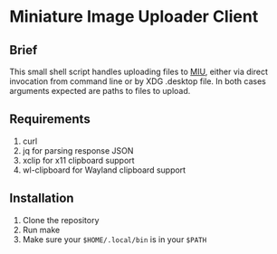 # Miniature Image Uploader Client

## Brief
This small shell script handles uploading files to [MIU](https://i.komachi.sh), either via direct invocation from command line or by XDG .desktop file. In both cases arguments expected are paths to files to upload.

## Requirements
1. curl
2. jq for parsing response JSON
3. xclip for x11 clipboard support
4. wl-clipboard for Wayland clipboard support

## Installation
1. Clone the repository
2. Run make
3. Make sure your `$HOME/.local/bin` is in your `$PATH`


